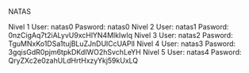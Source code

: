 NATAS

Nivel 1
User: natas0 
Pasword: natas0
Nivel 2
User: natas1
Pasword: 0nzCigAq7t2iALyvU9xcHlYN4MlkIwlq
Nivel 3
User: natas2
Pasword: TguMNxKo1DSa1tujBLuZJnDUlCcUAPlI 
Nivel 4
User: natas3
Pasword: 3gqisGdR0pjm6tpkDKdIWO2hSvchLeYH
Nivel 5
User: natas4
Pasword: QryZXc2e0zahULdHrtHxzyYkj59kUxLQ
